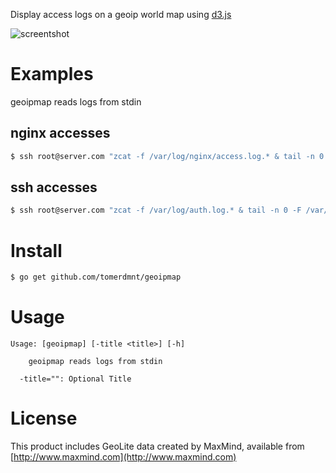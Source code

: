 Display access logs on a geoip world map using [d3.js](http://d3js.org/)

![screentshot](https://raw.githubusercontent.com/tomerdmnt/geoipmap/master/screenshot.png)

# Examples

geoipmap reads logs from stdin

## nginx accesses

```bash
$ ssh root@server.com "zcat -f /var/log/nginx/access.log.* & tail -n 0 -F /var/log/nginx/access.log" | geoipmap -title "nginx access"
```

## ssh accesses

```bash
$ ssh root@server.com "zcat -f /var/log/auth.log.* & tail -n 0 -F /var/log/auth.log" | geoipmap -title "ssh access"
```

# Install

```bash
$ go get github.com/tomerdmnt/geoipmap
```

# Usage

```
Usage: [geoipmap] [-title <title>] [-h]

    geoipmap reads logs from stdin

  -title="": Optional Title
```

# License

This product includes GeoLite data created by MaxMind, available from 
[http://www.maxmind.com](http://www.maxmind.com)
